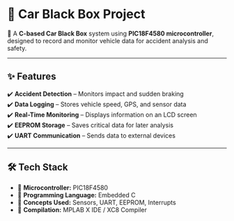 # 🚗 Car Black Box Project  

🚀 A **C-based Car Black Box** system using **PIC18F4580 microcontroller**, designed to record and monitor vehicle data for accident analysis and safety.  

---  

## ✨ Features  
✔️ **Accident Detection** – Monitors impact and sudden braking  
✔️ **Data Logging** – Stores vehicle speed, GPS, and sensor data  
✔️ **Real-Time Monitoring** – Displays information on an LCD screen  
✔️ **EEPROM Storage** – Saves critical data for later analysis  
✔️ **UART Communication** – Sends data to external devices  

---  

## 🛠 Tech Stack  
- 🔹 **Microcontroller:** PIC18F4580  
- 🔹 **Programming Language:** Embedded C  
- 🔹 **Concepts Used:** Sensors, UART, EEPROM, Interrupts  
- 🔹 **Compilation:** MPLAB X IDE / XC8 Compiler    
